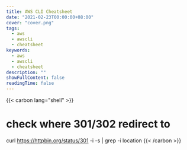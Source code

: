 ```yaml
---
title: AWS CLI Cheatsheet
date: "2021-02-23T00:00:00+08:00"
cover: "cover.png"
tags: 
  - aws
  - awscli
  - cheatsheet
keywords: 
  - aws
  - awscli
  - cheatsheet
description: ""
showFullContent: false
readingTime: false
---
```


{{< carbon lang="shell" >}}
# check where 301/302 redirect to
curl https://httpbin.org/status/301 -i -s | grep -i location
{{< /carbon >}}